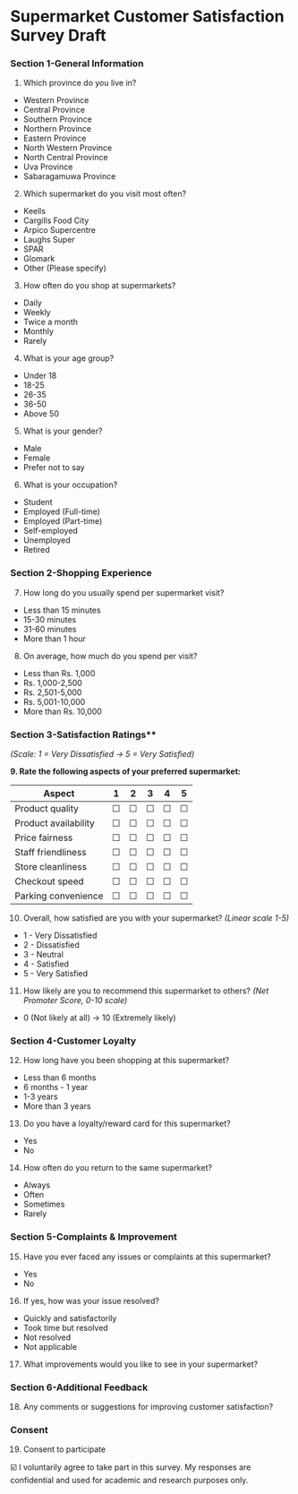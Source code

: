 ﻿# Supermarket Customer Satisfaction Survey Draft

### Section 1-General Information

1. Which province do you live in?

* Western Province
* Central Province
* Southern Province
* Northern Province
* Eastern Province
* North Western Province
* North Central Province
* Uva Province
* Sabaragamuwa Province

2. Which supermarket do you visit most often?

* Keells
* Cargills Food City
* Arpico Supercentre
* Laughs Super
* SPAR
* Glomark
* Other (Please specify)

3. How often do you shop at supermarkets?

* Daily
* Weekly
* Twice a month
* Monthly
* Rarely

4. What is your age group?

* Under 18
* 18-25
* 26-35
* 36-50
* Above 50

5. What is your gender?

* Male
* Female
* Prefer not to say

6. What is your occupation?

* Student
* Employed (Full-time)
* Employed (Part-time)
* Self-employed
* Unemployed
* Retired

### Section 2-Shopping Experience

7. How long do you usually spend per supermarket visit?

* Less than 15 minutes
* 15-30 minutes
* 31-60 minutes
* More than 1 hour

8. On average, how much do you spend per visit?

* Less than Rs. 1,000
* Rs. 1,000-2,500
* Rs. 2,501-5,000
* Rs. 5,001-10,000
* More than Rs. 10,000

### Section 3-Satisfaction Ratings**

*(Scale: 1 = Very Dissatisfied → 5 = Very Satisfied)*

**9. Rate the following aspects of your preferred supermarket:**

| Aspect               | 1 | 2 | 3 | 4 | 5 |
| -------------------- | - | - | - | - | - |
| Product quality      | ☐ | ☐ | ☐ | ☐ | ☐ |
| Product availability | ☐ | ☐ | ☐ | ☐ | ☐ |
| Price fairness       | ☐ | ☐ | ☐ | ☐ | ☐ |
| Staff friendliness   | ☐ | ☐ | ☐ | ☐ | ☐ |
| Store cleanliness    | ☐ | ☐ | ☐ | ☐ | ☐ |
| Checkout speed       | ☐ | ☐ | ☐ | ☐ | ☐ |
| Parking convenience  | ☐ | ☐ | ☐ | ☐ | ☐ |

10. Overall, how satisfied are you with your supermarket?
*(Linear scale 1-5)*

* 1 - Very Dissatisfied
* 2 - Dissatisfied
* 3 - Neutral
* 4 - Satisfied
* 5 - Very Satisfied

11. How likely are you to recommend this supermarket to others?
*(Net Promoter Score, 0-10 scale)*

* 0 (Not likely at all) → 10 (Extremely likely)

### Section 4-Customer Loyalty

12. How long have you been shopping at this supermarket?

* Less than 6 months
* 6 months - 1 year
* 1-3 years
* More than 3 years

13. Do you have a loyalty/reward card for this supermarket?

* Yes
* No

14. How often do you return to the same supermarket?

* Always
* Often
* Sometimes
* Rarely

### Section 5-Complaints & Improvement

15. Have you ever faced any issues or complaints at this supermarket?

* Yes
* No

16. If yes, how was your issue resolved?

* Quickly and satisfactorily
* Took time but resolved
* Not resolved
* Not applicable

17. What improvements would you like to see in your supermarket?


### Section 6-Additional Feedback

18. Any comments or suggestions for improving customer satisfaction?


### Consent

19. Consent to participate

☑️ I voluntarily agree to take part in this survey.
My responses are confidential and used for academic and research purposes only.


